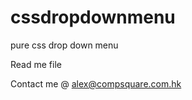 cssdropdownmenu
===============

pure css drop down menu

Read me file

Contact me @ alex@compsquare.com.hk
